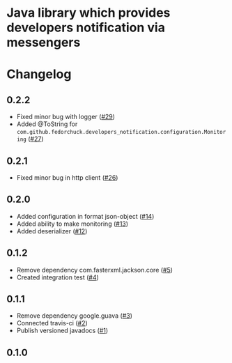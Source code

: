 # Java library which provides developers notification via messengers 
# Changelog

## 0.2.2
* Fixed minor bug with logger ([#29](https://github.com/fedorchuck/developers-notification/pull/29))
* Added @ToString for `com.github.fedorchuck.developers_notification.configuration.Monitoring` 
([#27](https://github.com/fedorchuck/developers-notification/issues/27))

## 0.2.1
* Fixed minor bug in http client ([#26](https://github.com/fedorchuck/developers-notification/pull/26))

## 0.2.0
* Added configuration in format json-object ([#14](https://github.com/fedorchuck/developers-notification/pull/14))
* Added ability to make monitoring ([#13](https://github.com/fedorchuck/developers-notification/pull/13))
* Added deserializer ([#12](https://github.com/fedorchuck/developers-notification/pull/12))

## 0.1.2
* Remove dependency com.fasterxml.jackson.core ([#5](https://github.com/fedorchuck/developers-notification/issues/5))
* Created integration test ([#4](https://github.com/fedorchuck/developers-notification/issues/4))

## 0.1.1
* Remove dependency google.guava ([#3](https://github.com/fedorchuck/developers-notification/issues/3))
* Connected travis-ci ([#2](https://github.com/fedorchuck/developers-notification/issues/2))
* Publish versioned javadocs ([#1](https://github.com/fedorchuck/developers-notification/issues/1))

## 0.1.0